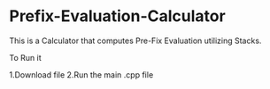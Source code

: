 # Prefix-Evaluation-Calculator

This is a Calculator that computes Pre-Fix Evaluation utilizing Stacks.

To Run it

1.Download file
2.Run the main .cpp file
